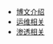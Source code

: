 * [博文介绍](introduction/introduce.md)
* [运维相关](operation/linux安装.md)
* [渗透相关](security/cobalt-strike/readme.md)
